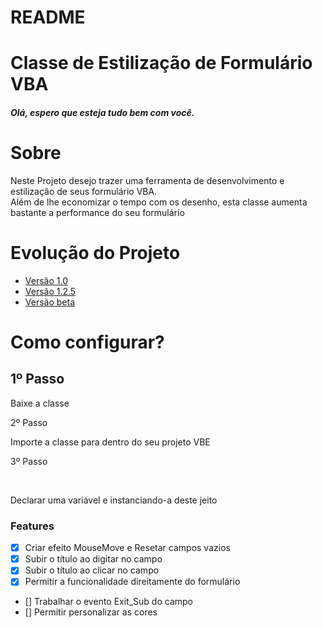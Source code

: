 # README

<h1 style={align: "center", color: "blue"}>Classe de Estilização de Formulário VBA</h1>

<h5>Olá, espero que esteja tudo bem com você.</h5>

# Sobre
<p>Neste Projeto desejo trazer uma ferramenta de desenvolvimento e estilização de seus formulário VBA. <br />
Além de lhe economizar o tempo com os desenho, esta classe aumenta bastante a performance do seu formulário
</p>

# Evolução do Projeto

* [Versão 1.0](#Sobre)
* [Versão 1.2.5](#Versao)
* [Versão beta](#versaobeta)

# Como configurar?

<h2>1º Passo</h2>
Baixe a classe<br/>
<p>2º Passo</p>
<p>Importe a classe para dentro do seu projeto VBE</p>
<p>3º Passo</p><br/>
<p>Declarar uma variável e instanciando-a deste jeito</p>

### Features

- [x] Criar efeito MouseMove e Resetar campos vazios
- [x] Subir o título ao digitar no campo 
- [x] Subir o título ao clicar no campo
- [x] Permitir a funcionalidade direitamente do formulário
- [] Trabalhar o evento Exit_Sub do campo
- [] Permitir personalizar as cores




